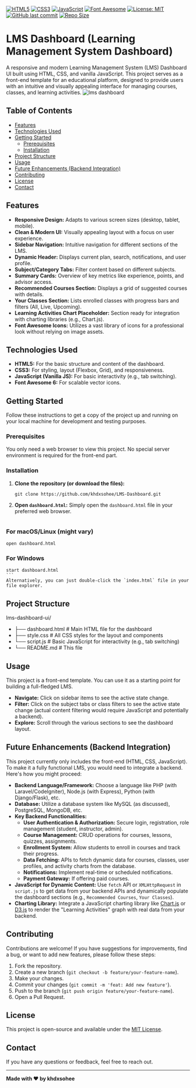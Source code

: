 

[![HTML5](https://img.shields.io/badge/HTML5-E34F26?style=for-the-badge&logo=html5&logoColor=white)](https://developer.mozilla.org/en-US/docs/Web/HTML)
[![CSS3](https://img.shields.io/badge/CSS3-1572B6?style=for-the-badge&logo=css3&logoColor=white)](https://developer.mozilla.org/en-US/docs/Web/CSS)
[![JavaScript](https://img.shields.io/badge/JavaScript-F7DF1E?style=for-the-badge&logo=javascript&logoColor=black)](https://developer.mozilla.org/en-US/docs/Web/JavaScript)
[![Font Awesome](https://img.shields.io/badge/Font%20Awesome-528DD7?style=for-the-badge&logo=fontawesome&logoColor=white)](https://fontawesome.com/)
[![License: MIT](https://img.shields.io/badge/License-MIT-yellow.svg?style=for-the-badge)](https://opensource.org/licenses/MIT)
[![GitHub last commit](https://img.shields.io/github/last-commit/khdxsohee/LMS-Dashboard?style=for-the-badge)](https://github.com/khdxsohee/LMS-Dashboard/commits/main)
[![Repo Size](https://img.shields.io/github/repo-size/khdxsohee/LMS-Dashboard?style=for-the-badge)](https://github.com/khdxsohee/LMS-Dashboard)

# LMS Dashboard (Learning Management System Dashboard)
A responsive and modern Learning Management System (LMS) Dashboard UI built using HTML, CSS, and vanilla JavaScript. This project serves as a front-end template for an educational platform, designed to provide users with an intuitive and visually appealing interface for managing courses, classes, and learning activities.
![lms dashboard](https://github.com/user-attachments/assets/ef50458e-8118-4a7a-ada0-84cb23a76345)

## Table of Contents

- [Features](#features)
- [Technologies Used](#technologies-used)
- [Getting Started](#getting-started)
  - [Prerequisites](#prerequisites)
  - [Installation](#installation)
- [Project Structure](#project-structure)
- [Usage](#usage)
- [Future Enhancements (Backend Integration)](#future-enhancements-backend-integration)
- [Contributing](#contributing)
- [License](#license)
- [Contact](#contact)

## Features

-   **Responsive Design:** Adapts to various screen sizes (desktop, tablet, mobile).
-   **Clean & Modern UI:** Visually appealing layout with a focus on user experience.
-   **Sidebar Navigation:** Intuitive navigation for different sections of the LMS.
-   **Dynamic Header:** Displays current plan, search, notifications, and user profile.
-   **Subject/Category Tabs:** Filter content based on different subjects.
-   **Summary Cards:** Overview of key metrics like experience, points, and advisor access.
-   **Recommended Courses Section:** Displays a grid of suggested courses with details.
-   **Your Classes Section:** Lists enrolled classes with progress bars and filters (All, Live, Upcoming).
-   **Learning Activities Chart Placeholder:** Section ready for integration with charting libraries (e.g., Chart.js).
-   **Font Awesome Icons:** Utilizes a vast library of icons for a professional look without relying on image assets.

## Technologies Used

-   **HTML5:** For the basic structure and content of the dashboard.
-   **CSS3:** For styling, layout (Flexbox, Grid), and responsiveness.
-   **JavaScript (Vanilla JS):** For basic interactivity (e.g., tab switching).
-   **Font Awesome 6:** For scalable vector icons.

## Getting Started

Follow these instructions to get a copy of the project up and running on your local machine for development and testing purposes.

### Prerequisites

You only need a web browser to view this project. No special server environment is required for the front-end part.

### Installation

1.  **Clone the repository (or download the files):**

    ```
    git clone https://github.com/khdxsohee/LMS-Dashboard.git
    ```
  

2.  **Open `dashboard.html`:**
    Simply open the `dashboard.html` file in your preferred web browser.

    ```
    
  ### For macOS/Linux (might vary)
    open dashboard.html

  ### For Windows
    start dashboard.html
    ```
    Alternatively, you can just double-click the `index.html` file in your file explorer.

## Project Structure

lms-dashboard-ui/
- ├── dashboard.html          # Main HTML file for the dashboard
- ├── style.css           # All CSS styles for the layout and components
- └── script.js           # Basic JavaScript for interactivity (e.g., tab switching)
- └── README.md           # This file


## Usage

This project is a front-end template. You can use it as a starting point for building a full-fledged LMS.

-   **Navigate:** Click on sidebar items to see the active state change.
-   **Filter:** Click on the subject tabs or class filters to see the active state change (actual content filtering would require JavaScript and potentially a backend).
-   **Explore:** Scroll through the various sections to see the dashboard layout.

## Future Enhancements (Backend Integration)

This project currently only includes the front-end (HTML, CSS, JavaScript). To make it a fully functional LMS, you would need to integrate a backend. Here's how you might proceed:

-   **Backend Language/Framework:** Choose a language like PHP (with Laravel/CodeIgniter), Node.js (with Express), Python (with Django/Flask), etc.
-   **Database:** Utilize a database system like MySQL (as discussed), PostgreSQL, MongoDB, etc.
-   **Key Backend Functionalities:**
    -   **User Authentication & Authorization:** Secure login, registration, role management (student, instructor, admin).
    -   **Course Management:** CRUD operations for courses, lessons, quizzes, assignments.
    -   **Enrollment System:** Allow students to enroll in courses and track their progress.
    -   **Data Fetching:** APIs to fetch dynamic data for courses, classes, user profiles, and activity charts from the database.
    -   **Notifications:** Implement real-time or scheduled notifications.
    -   **Payment Gateway:** If offering paid courses.
-   **JavaScript for Dynamic Content:** Use `fetch` API or `XMLHttpRequest` in `script.js` to get data from your backend APIs and dynamically populate the dashboard sections (e.g., `Recommended Courses`, `Your Classes`).
-   **Charting Library:** Integrate a JavaScript charting library like [Chart.js](https://www.chartjs.org/) or [D3.js](https://d3js.org/) to render the "Learning Activities" graph with real data from your backend.

## Contributing

Contributions are welcome! If you have suggestions for improvements, find a bug, or want to add new features, please follow these steps:

1.  Fork the repository.
2.  Create a new branch (`git checkout -b feature/your-feature-name`).
3.  Make your changes.
4.  Commit your changes (`git commit -m 'feat: Add new feature'`).
5.  Push to the branch (`git push origin feature/your-feature-name`).
6.  Open a Pull Request.

## License

This project is open-source and available under the [MIT License](https://github.com/khdxsohee/LMS-Dashboard/blob/main/LICENSE).

## Contact

If you have any questions or feedback, feel free to reach out.

---
**Made with ❤️ by khdxsohee**
